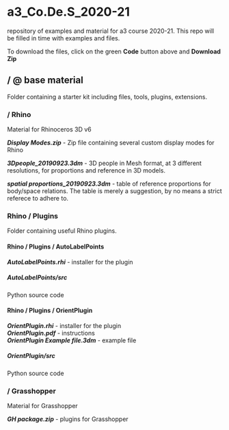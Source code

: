 # a3_Co.De.S_2020-21
repository of examples and material for a3 course 2020-21.  This repo will be filled in time with examples and files.

To download the files, click on the green **Code** button above and **Download Zip**  
  
## / @ base material
Folder containing a starter kit including files, tools, plugins, extensions.  
### / Rhino
Material for Rhinoceros 3D v6  
  
**_Display Modes.zip_** - Zip file containing several custom display modes for Rhino  
  
**_3Dpeople_20190923.3dm_** - 3D people in Mesh format, at 3 different resolutions, for proportions and reference in 3D models.  
  
**_spatial proportions_20190923.3dm_** - table of reference proportions for body/space relations. The table is merely a suggestion, by no means a strict referece to adhere to.  
### Rhino / Plugins
Folder containing useful Rhino plugins.  

#### Rhino / Plugins / AutoLabelPoints
**_AutoLabelPoints.rhi_** - installer for the plugin
  
##### AutoLabelPoints/src
Python source code

#### Rhino / Plugins / OrientPlugin
**_OrientPlugin.rhi_** - installer for the plugin  
**_OrientPlugin.pdf_** - instructions  
**_OrientPlugin Example file.3dm_** - example file  
  
##### OrientPlugin/src
Python source code  
  
### / Grasshopper
Material for Grasshopper 
  
**_GH package.zip_** - plugins for Grasshopper